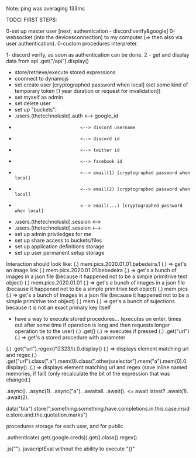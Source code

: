 Note: ping was averaging 133ms


TODO:
FIRST STEPS:

0-set up master user [next, authentication - discord!verify&google]
0-websocket (into the devicesconnection) to my computer (=> then also via user authentication).
0-custom procedures interpreter.

1- discord verify, as soon as authentication can be done.
2 - get and display data from api .get("/api").display()


- store/retrieve/execute stored expressions
- coonnect to dynamojs
- set create user [cryptographed password when local] (set some kind of temporary token [1 year duration or request for invalidation])
- set myself as admin
- set delete user
- set up "buckets":
 - .users.(thetechnolusId).auth <--> google_id
 -                              <--> discord username
 -                              <--> discord id
 -                              <--> twitter id
 -                              <--> facebook id
 -                              <--> email(1) [cryptographed password when local]
 -                              <--> email(2) [cryptographed password when local]
 -                              <--> email(...) [cryptographed password when local]
 - .users.(thetechnolusId).session <--> 
 - .users.(thetechnolusId).session <--> 
 - set up admin priviledges for me
 - set up share access to buckets/files
 - set up application definitions storage
 - set up user permanent setup storage
 

 Interaction should look like:
 (.) mem.pics.2020.01.01.bebedeira.1 (.) => get's an image link
 (.) mem.pics.2020.01.01.bebedeira (.) => get's a bunch of images in a json file (because it happened not to be a simple primitrive text object)
 (.) mem.pics.2020.01.01 (.) => get's a bunch of images in a json file (because it happened not to be a simple primitrive text object)
 (.) mem.pics (.) => get's a bunch of images in a json file (because it happened not to be a simple primitrive text object)
 (.) mem (.) => get's a bunch of sujections because it is not an exact primary key itself


 - have a way to execute stored procedures...
 (executes on enter, times out after some time if operation is long and then requests longer operation tie to the user)
 (.) .get() (.) => executes if pressed
 (.) .get("url") (.) => get's a stored procedure with parameter

 (.) .get("url").regex(/12323/i).0.display()  (.) => displays element matching url and regex
 (.) .get("url").class(".a").mem(0).class(".otherjsselector").mem("a").mem(0).0.display().  (.) => displays element matching url and regex
(save inline named memories, if fail)
(only recalculate the bit of the expression that was changed.)

.async().
.async(1).
.async("a").
.awaitall.
.await(). <= await latest?
.await(1).
.await(2).

data("bla").store(".something.something.have.completions.in.this.case.inside.store.and.the.quotation.marks")

procedures storage for each user, and for public

.authenticate(.get(.google.creds)).get().class().regex().

.js("").
javacriptEval without the ability to execute "()"